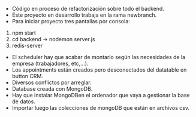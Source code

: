 - Código en proceso de refactorización sobre todo el backend.
- Este proyecto en desarrollo trabaja en la rama newbranch.
- Para iniciar proyecto tres pantallas por consola:
1. npm start
2. cd backend -> nodemon server.js
3. redis-server

- El scheduler hay que acabar de montarlo según las necesidades de la empresa (trabajadores, etc,...).
- Los appointments están creados pero desconectados del datatable en button CRM.
- Diversos conflictos por arreglar.
- Database creada con MongoDB.
- Hay que instalar MongoDBen el ordenador que vaya a gestionar la base de datos.
- Importar luego las colecciones de mongoDB que están en archivos csv.

